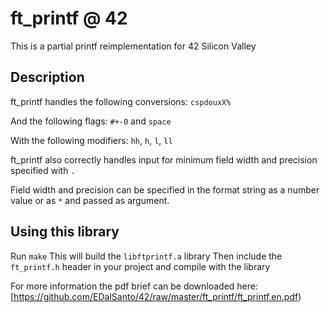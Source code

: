 # ft_printf @ 42
This is a partial printf reimplementation for 42 Silicon Valley

## Description
ft_printf handles the following conversions: `cspdouxX%`

And the following flags: `#+-0` and `space`

With the following modifiers: `hh`, `h`, `l`, `ll`

ft_printf also correctly handles input for minimum field width and precision specified with `.`

Field width and precision can be specified in the format string as a number value or as `*` and passed as argument.

## Using this library
Run `make`
This will build the `libftprintf.a` library
Then include the `ft_printf.h` header in your project and compile with the library

For more information the pdf brief can be downloaded here: [https://github.com/EDalSanto/42/raw/master/ft_printf/ft_printf.en.pdf)
